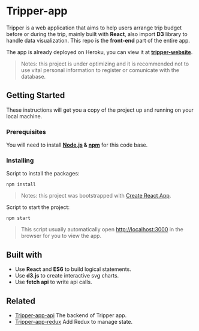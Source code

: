 # Tripper-app

Tripper is a web application that aims to help users arrange trip budget before or during the trip, mainly built with **React**, also import **D3** library to handle data visualization. This repo is the **front-end** part of the entire app.

The app is already deployed on Heroku, you can view it at **[tripper-website](https://tripper-website.herokuapp.com)**.
> Notes: this project is under optimizing and it is recommended not to use vital personal information to register or comunicate with the database.

## Getting Started
These instructions will get you a copy of the project up and running on your local machine.

### Prerequisites
You will need to install **[Node.js](https://nodejs.org/en/) & [npm](https://www.npmjs.com/)** for this code base.

### Installing
 Script to install the packages:
```
npm install
```
> Notes: this project was bootstrapped with [Create React App](https://github.com/facebook/create-react-app).

Script to start the project: 
```
npm start
```
> This script usually automatically open [http://localhost:3000](http://localhost:3000) in the browser for you to view the app.

## Built with

- Use **React** and **ES6** to build logical statements.
- Use **d3.js** to create interactive svg charts. 
- Use **fetch api** to write api calls.

## Related

- [Tripper-app-api](https://github.com/chinyun/Tripper-app-api)
The backend of Tripper app.
- [Tripper-app-redux](https://github.com/chinyun/Tripper-app-redux)
Add Redux to manage state.
